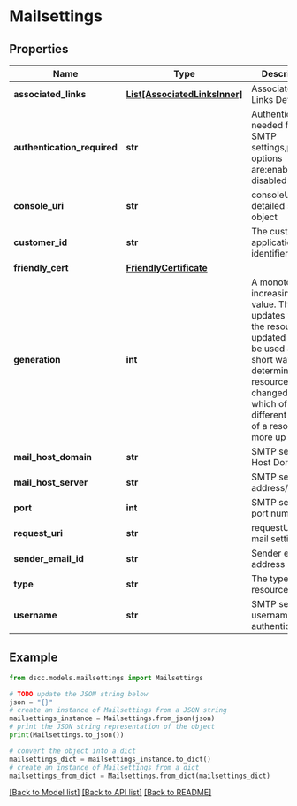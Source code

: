 # Mailsettings


## Properties

Name | Type | Description | Notes
------------ | ------------- | ------------- | -------------
**associated_links** | [**List[AssociatedLinksInner]**](AssociatedLinksInner.md) | Associated Links Details | [optional] 
**authentication_required** | **str** | Authentication needed for SMTP settings,possible options are:enabled or disabled | [optional] 
**console_uri** | **str** | consoleUri for detailed storage object | [optional] 
**customer_id** | **str** | The customer application identifier | [optional] 
**friendly_cert** | [**FriendlyCertificate**](FriendlyCertificate.md) |  | [optional] 
**generation** | **int** | A monotonically increasing value. This value updates when the resource is updated and can be used as a short way to determine if a resource has changed or which of two different copies of a resource is more up to date.  | [optional] 
**mail_host_domain** | **str** | SMTP server&#39;s Host Domain | [optional] 
**mail_host_server** | **str** | SMTP server address/IP | [optional] 
**port** | **int** | SMTP server&#39;s port number | [optional] 
**request_uri** | **str** | requestUri for mail settings    | [optional] 
**sender_email_id** | **str** | Sender email address | [optional] 
**type** | **str** | The type of resource. | [optional] 
**username** | **str** | SMTP server&#39;s username authentication | [optional] 

## Example

```python
from dscc.models.mailsettings import Mailsettings

# TODO update the JSON string below
json = "{}"
# create an instance of Mailsettings from a JSON string
mailsettings_instance = Mailsettings.from_json(json)
# print the JSON string representation of the object
print(Mailsettings.to_json())

# convert the object into a dict
mailsettings_dict = mailsettings_instance.to_dict()
# create an instance of Mailsettings from a dict
mailsettings_from_dict = Mailsettings.from_dict(mailsettings_dict)
```
[[Back to Model list]](../README.md#documentation-for-models) [[Back to API list]](../README.md#documentation-for-api-endpoints) [[Back to README]](../README.md)


